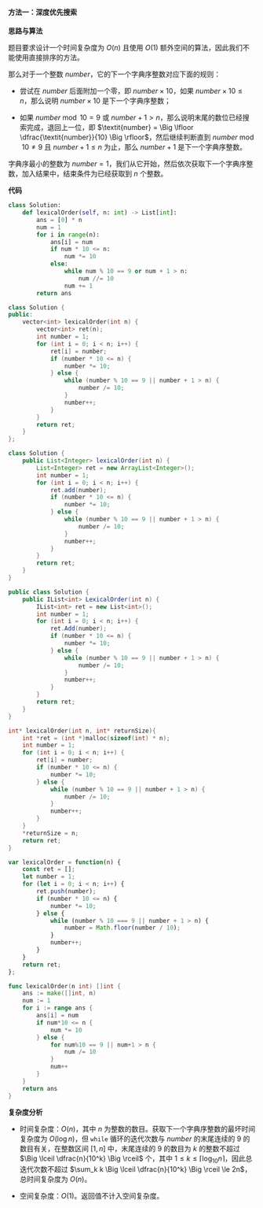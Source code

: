 #### 方法一：深度优先搜索

**思路与算法**

题目要求设计一个时间复杂度为 $O(n)$ 且使用 $O(1)$ 额外空间的算法，因此我们不能使用直接排序的方法。

那么对于一个整数 $\textit{number}$，它的下一个字典序整数对应下面的规则：

+ 尝试在 $\textit{number}$ 后面附加一个零，即 $\textit{number} \times 10$，如果 $\textit{number} \times 10 \le n$，那么说明 $\textit{number} \times 10$ 是下一个字典序整数；

+ 如果 $\textit{number} \bmod 10 = 9$ 或 $\textit{number} + 1 \gt n$，那么说明末尾的数位已经搜索完成，退回上一位，即 $\textit{number} = \Big \lfloor \dfrac{\textit{number}}{10} \Big \rfloor$，然后继续判断直到 $\textit{number} \bmod 10 \ne 9$ 且 $\textit{number} + 1 \le n$ 为止，那么 $\textit{number} + 1$ 是下一个字典序整数。

字典序最小的整数为 $\textit{number} = 1$，我们从它开始，然后依次获取下一个字典序整数，加入结果中，结束条件为已经获取到 $n$ 个整数。

**代码**

```Python [sol1-Python3]
class Solution:
    def lexicalOrder(self, n: int) -> List[int]:
        ans = [0] * n
        num = 1
        for i in range(n):
            ans[i] = num
            if num * 10 <= n:
                num *= 10
            else:
                while num % 10 == 9 or num + 1 > n:
                    num //= 10
                num += 1
        return ans
```

```C++ [sol1-C++]
class Solution {
public:
    vector<int> lexicalOrder(int n) {
        vector<int> ret(n);
        int number = 1;
        for (int i = 0; i < n; i++) {
            ret[i] = number;
            if (number * 10 <= n) {
                number *= 10;
            } else {
                while (number % 10 == 9 || number + 1 > n) {
                    number /= 10;
                }
                number++;
            }
        }
        return ret;
    }
};
```

```Java [sol1-Java]
class Solution {
    public List<Integer> lexicalOrder(int n) {
        List<Integer> ret = new ArrayList<Integer>();
        int number = 1;
        for (int i = 0; i < n; i++) {
            ret.add(number);
            if (number * 10 <= n) {
                number *= 10;
            } else {
                while (number % 10 == 9 || number + 1 > n) {
                    number /= 10;
                }
                number++;
            }
        }
        return ret;
    }
}
```

```C# [sol1-C#]
public class Solution {
    public IList<int> LexicalOrder(int n) {
        IList<int> ret = new List<int>();
        int number = 1;
        for (int i = 0; i < n; i++) {
            ret.Add(number);
            if (number * 10 <= n) {
                number *= 10;
            } else {
                while (number % 10 == 9 || number + 1 > n) {
                    number /= 10;
                }
                number++;
            }
        }
        return ret;
    }
}
```

```C [sol1-C]
int* lexicalOrder(int n, int* returnSize){
    int *ret = (int *)malloc(sizeof(int) * n);
    int number = 1;
    for (int i = 0; i < n; i++) {
        ret[i] = number;
        if (number * 10 <= n) {
            number *= 10;
        } else {
            while (number % 10 == 9 || number + 1 > n) {
                number /= 10;
            }
            number++;
        }
    }
    *returnSize = n;
    return ret;
}
```

```JavaScript [sol1-JavaScript]
var lexicalOrder = function(n) {
    const ret = [];
    let number = 1;
    for (let i = 0; i < n; i++) {
        ret.push(number);
        if (number * 10 <= n) {
            number *= 10;
        } else {
            while (number % 10 === 9 || number + 1 > n) {
                number = Math.floor(number / 10);
            }
            number++;
        }
    }
    return ret;
};
```

```go [sol1-Golang]
func lexicalOrder(n int) []int {
    ans := make([]int, n)
    num := 1
    for i := range ans {
        ans[i] = num
        if num*10 <= n {
            num *= 10
        } else {
            for num%10 == 9 || num+1 > n {
                num /= 10
            }
            num++
        }
    }
    return ans
}
```

**复杂度分析**

+ 时间复杂度：$O(n)$，其中 $n$ 为整数的数目。获取下一个字典序整数的最坏时间复杂度为 $O(\log n)$，但 $\texttt{while}$ 循环的迭代次数与 $\textit{number}$ 的末尾连续的 $9$ 的数目有关，在整数区间 $[1, n]$ 中，末尾连续的 $9$ 的数目为 $k$ 的整数不超过 $\Big \lceil \dfrac{n}{10^k} \Big \rceil$ 个，其中 $1 \le k \le \lceil \log_{10} n \rceil$，因此总迭代次数不超过 $\sum_k k \Big \lceil \dfrac{n}{10^k} \Big \rceil \le 2n$，总时间复杂度为 $O(n)$。

+ 空间复杂度：$O(1)$。返回值不计入空间复杂度。